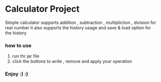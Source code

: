 # Calculator Project 
Simple calculator supports addition , subtraction , multipliction , division for real number
it also supports the history usage and save & load option for the history
### how to use 
1. run thr jar file
2. click the buttons to write , remove and apply your operation
### Enjoy :) :)
